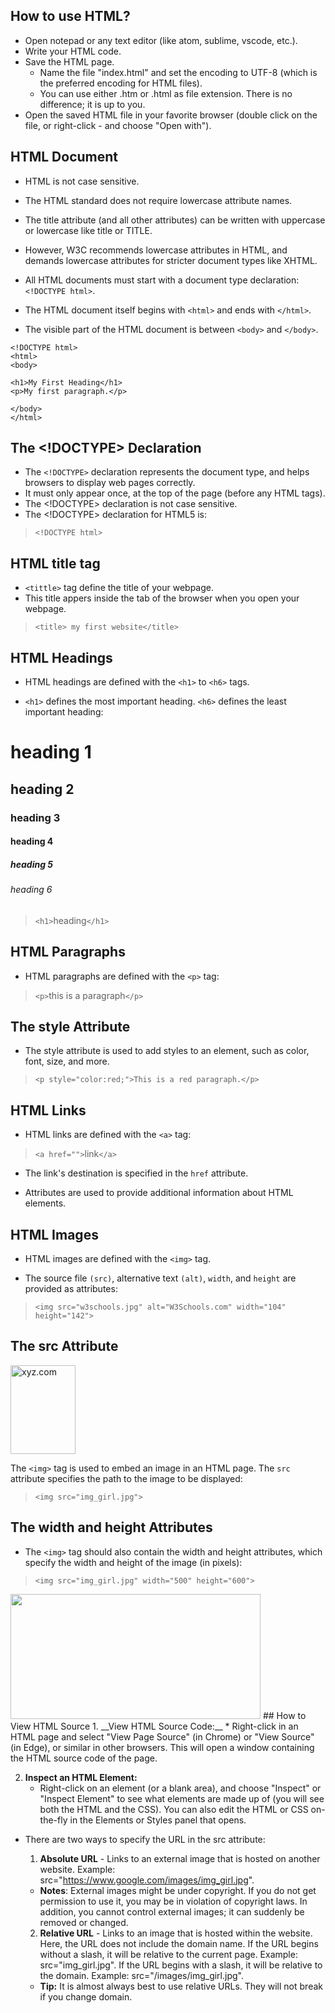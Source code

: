 ## How to use HTML?
* Open notepad or any text editor (like atom, sublime, vscode, etc.).
* Write your HTML code.
* Save the HTML page.
    * Name the file "index.html" and set the encoding to UTF-8 (which is the preferred encoding for HTML files).
    * You can use either .htm or .html as file extension. There is no difference; it is up to you.
* Open the saved HTML file in your favorite browser (double click on the file, or right-click - and choose "Open with"). 
## HTML Document
* HTML is not case sensitive.
* The HTML standard does not require lowercase attribute names.

* The title attribute (and all other attributes) can be written with uppercase or lowercase like title or TITLE.

* However, W3C recommends lowercase attributes in HTML, and demands lowercase attributes for stricter document types like XHTML.
* All HTML documents must start with a document type declaration: `<!DOCTYPE html>`.   
* The HTML document itself begins with `<html>` and ends with `</html>`.
* The visible part of the HTML document is between `<body>` and `</body>`.
```
<!DOCTYPE html>
<html>
<body>

<h1>My First Heading</h1>
<p>My first paragraph.</p>

</body>
</html>
```
## The <!DOCTYPE> Declaration
* The `<!DOCTYPE>` declaration represents the document type, and helps browsers to display web pages correctly.
* It must only appear once, at the top of the page (before any HTML tags).
* The <!DOCTYPE> declaration is not case sensitive.
* The <!DOCTYPE> declaration for HTML5 is:
> `<!DOCTYPE html>`
## HTML title tag
* `<tittle>` tag define the title of your webpage.
* This title appers inside the tab of the browser when you open your webpage.
>`<title> my first website</title>`
## HTML Headings
* HTML headings are defined with the `<h1>` to `<h6>` tags.

* `<h1>` defines the most important heading. `<h6>` defines the least important heading: 
# heading 1
## heading 2 
### heading 3
#### heading 4
##### heading 5
###### heading 6
>`<h1>`heading`</h1>`
## HTML Paragraphs
* HTML paragraphs are defined with the `<p>` tag:
>`<p>`this is a paragraph`</p>`
## The style Attribute
* The style attribute is used to add styles to an element, such as color, font, size, and more.

>`<p style="color:red;">This is a red paragraph.</p>`
## HTML Links
* HTML links are defined with the `<a>` tag:
>`<a href="">`link`</a>`
* The link's destination is specified in the `href` attribute. 

* Attributes are used to provide additional information about HTML elements.
## HTML Images
* HTML images are defined with the `<img>` tag.

* The source file `(src)`, alternative text `(alt)`, `width`, and `height` are provided as attributes:
>`<img src="w3schools.jpg" alt="W3Schools.com" width="104" height="142">`
## The src Attribute
<img src="xyz.jpg" alt="xyz.com" width="104" height="142">

The `<img>` tag is used to embed an image in an HTML page. The `src` attribute specifies the path to the image to be displayed:

>`<img src="img_girl.jpg">`
## The width and height Attributes
* The `<img>` tag should also contain the width and height attributes, which specify the width and height of the image (in pixels):

>`<img src="img_girl.jpg" width="500" height="600">`
<img src="img_girl.jpg" width="400" height="200">
## How to View HTML Source
1. __View HTML Source Code:__
    * Right-click in an HTML page and select "View Page Source" (in Chrome) or "View Source" (in Edge), or similar in other browsers. This will open a window containing the HTML source code of the page.

2. __Inspect an HTML Element:__
    * Right-click on an element (or a blank area), and choose "Inspect" or "Inspect Element" to see what elements are made up of (you will see both the HTML and the CSS). You can also edit the HTML or CSS on-the-fly in the Elements or Styles panel that opens.

* There are two ways to specify the URL in the src attribute:

    1. __Absolute URL__ - Links to an external image that is hosted on another website. Example: src="https://www.google.com/images/img_girl.jpg".

    * __Notes__: External images might be under copyright. If you do not get permission to use it, you may be in violation of copyright laws. In addition, you cannot control external images; it can suddenly be removed or changed.

    2. __Relative URL__ - Links to an image that is hosted within the website. Here, the URL does not include the domain name. If the URL begins without a slash, it will be relative to the current page. Example: src="img_girl.jpg". If the URL begins with a slash, it will be relative to the domain. Example: src="/images/img_girl.jpg".

    * __Tip:__ It is almost always best to use relative URLs. They will not break if you change domain.


